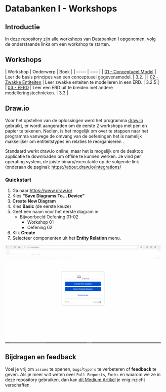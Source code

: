 # Databanken I - Workshops

## Introductie

In deze repository zijn alle workshops van Databanken I opgenomen, volg de onderstaande links om een workshop te starten.

## Workshops

| Workshop | Onderwerp | Boek |
| ----- | ---- |
| [01 - Conceptueel Model](../workshops/01-conceptueel_model/exercises.md) | Leer de basis principes van een conceptueel gegevensmodel. | 3.2. |
| [02 - Zwakke Entiteiten](../workshops/02-zwakke_entiteiten/exercises.md) | Leer zwakke enteiten te modelleren in een ERD. | 3.2.5  |
| [03 - EERD](../workshops/03-EERD/exercises.md) | Leer een ERD uit te breiden met andere modelleringstechnieken. | 3.3 |

## Draw.io
Voor het opstellen van de oplossingen werd het programma [draw.io](https://draw.io) gebruikt, er wordt aangeraden om de eerste 2 workshops met pen en papier te tekenen. Nadien, is het mogelijk om over te stappen naar het programma vanwege de omvang van de oefeningen het is namelijk makkelijker om entiteitstypes en relaties te reorganiseren .

Standaard werkt draw.io online, maar het is mogelijk om de desktop applicatie te downloaden om offline te kunnen werken. Je vind per operating system, de juiste binary/executable op de volgende link (onderaan de pagina): https://about.draw.io/integrations/ 

### Quickstart
1. Ga naar https://www.draw.io/
2. Kies **"Save Diagrams To... Device"**
3. **Create New Diagram**
4. Kies **Basic** (de eerste keuze)
5. Geef een naam voor het eerste diagram in
    - Bijvoorbeeld Oefening 01-02 
        - Workshop 01
        - Oefening 02
6. Klik **Create**
7. Selecteer componenten uit het  **Entity Relation** menu.

![Introduction to Draw.io](./images/draw-io-intro.gif)

## Bijdragen en feedback
Voel je vrij om `issues` te openen, `bugs`/`typo's` te verbeteren of **feedback** te geven. Als je meer wilt weten over `Pull Requests`, `Forks` en waarom we ze in deze repository gebruiken, dan kan [dit Medium Artikel](https://zellwk.com/blog/submit-pull-request) je enig inzicht verschaffen.
